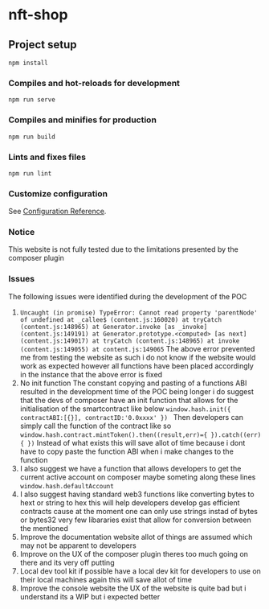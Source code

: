 # nft-shop

## Project setup
```
npm install
```

### Compiles and hot-reloads for development
```
npm run serve
```

### Compiles and minifies for production
```
npm run build
```

### Lints and fixes files
```
npm run lint
```

### Customize configuration
See [Configuration Reference](https://cli.vuejs.org/config/).

### Notice
This website is not fully tested due to the limitations presented by the composer plugin

### Issues

The following issues were identified during the development of the POC
1. ``Uncaught (in promise) TypeError: Cannot read property 'parentNode' of undefined
    at _callee$ (content.js:160020)
    at tryCatch (content.js:148965)
    at Generator.invoke [as _invoke] (content.js:149191)
    at Generator.prototype.<computed> [as next] (content.js:149017)
    at tryCatch (content.js:148965)
    at invoke (content.js:149055)
    at content.js:149065`` 
The above error prevented me from testing the website as such i do not know if the website would work as expected however all functions have been placed accordingly in the instance that the above error is fixed
2. No init function
The constant copying and pasting of a functions ABI resulted in the development time of the POC being longer i do suggest that the devs of composer have an init function that allows for the initialisation of the smartcontract like below
``window.hash.init({
    contractABI:[{}],
    contractID:'0.0xxxx'
})
``
Then developers can simply call the function of the contract like so
``
window.hash.contract.mintToken().then((result,err)={
}).catch((err){
})
``
Instead of what exists this will save allot of time because i dont have to copy paste the function ABI when i make changes to the function
3. I also suggest we have a function that allows developers to get the current active account on composer maybe someting along these lines
``
window.hash.defaultAccount
``
4. I also suggest having standard web3 functions like converting bytes to hext or string to hex this will help developers develop gas efficient contracts cause at the moment one can only use strings instad of bytes or bytes32 very few libararies exist that allow for conversion between the mentioned
5. Improve the documentation website allot of things are assumed which may not be apparent to developers
6. Improve on the UX of the composer plugin theres too much going on there and its very off putting 
7. Local dev tool kit if possible have a local dev kit for developers to use on their local machines again this will save allot of time
8. Improve the console website the UX of the website is quite bad but i understand its a WIP but i expected better
